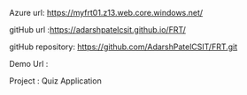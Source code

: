 Azure url: https://myfrt01.z13.web.core.windows.net/

gitHub url :https://adarshpatelcsit.github.io/FRT/

gitHub repository: https://github.com/AdarshPatelCSIT/FRT.git

Demo Url :



Project : Quiz Application
